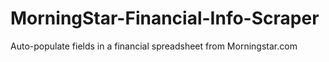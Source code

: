 # MorningStar-Financial-Info-Scraper
Auto-populate fields in a financial spreadsheet from Morningstar.com 
